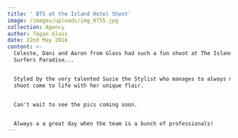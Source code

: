 ```yaml
---
title: ' BTS at the Island Hotel Shoot'
image: /images/uploads/img_0755.jpg
collection: Agency
author: Tegan Glass
date: 22nd May 2018
content: >-
  Celeste, Dani and Aaron from Glass had such a fun shoot at The Island Hotel
  Surfers Paradise...


  Styled by the very talented Susie the Stylist who manages to always make each
  shoot come to life with her unique flair.


  Can't wait to see the pics coming soon.


  Always a a great day when the team is a bunch of professionals!
---
```



